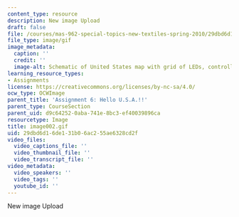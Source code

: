 ```yaml
---
content_type: resource
description: New image Upload
draft: false
file: /courses/mas-962-special-topics-new-textiles-spring-2010/29dbd6d16de131b06ac255ae6328cd2f_image002.gif
file_type: image/gif
image_metadata:
  caption: ''
  credit: ''
  image-alt: Schematic of United States map with grid of LEDs, controlled by circuits.
learning_resource_types:
- Assignments
license: https://creativecommons.org/licenses/by-nc-sa/4.0/
ocw_type: OCWImage
parent_title: 'Assignment 6: Hello U.S.A.!!'
parent_type: CourseSection
parent_uid: d9c64252-0aba-741e-8bc3-ef40039896ca
resourcetype: Image
title: image002.gif
uid: 29dbd6d1-6de1-31b0-6ac2-55ae6328cd2f
video_files:
  video_captions_file: ''
  video_thumbnail_file: ''
  video_transcript_file: ''
video_metadata:
  video_speakers: ''
  video_tags: ''
  youtube_id: ''
---
```

New image Upload
